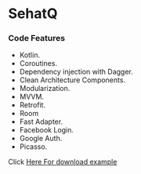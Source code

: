 # SehatQ

### Code Features

- Kotlin.
- Coroutines.
- Dependency injection with Dagger.
- Clean Architecture Components.
- Modularization.
- MVVM.
- Retrofit.
- Room
- Fast Adapter.
- Facebook Login.
- Google Auth.
- Picasso.


Click [Here For download example](https://github.com/rizkyfadilah/SehatQ/blob/master/SehatQ/app/app.apk?raw=true)
